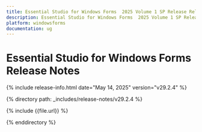 ```yaml
---
title: Essential Studio for Windows Forms  2025 Volume 1 SP Release Release Notes  
description: Essential Studio for Windows Forms  2025 Volume 1 SP Release Release Notes  
platform: windowsforms
documentation: ug
---
```


# Essential Studio for Windows Forms   Release Notes  

{% include release-info.html date="May 14, 2025"  version="v29.2.4" %} 

{% directory path: _includes/release-notes/v29.2.4 %}

{% include {{file.url}} %}

{% enddirectory %}